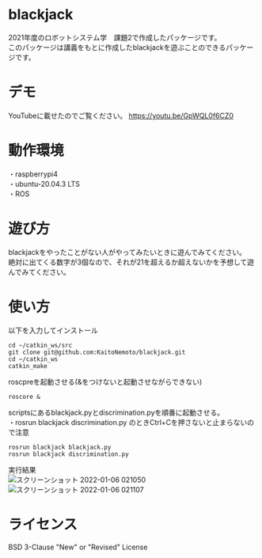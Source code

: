 # blackjack<br>
2021年度のロボットシステム学　課題2で作成したパッケージです。<br>
このパッケージは講義をもとに作成したblackjackを遊ぶことのできるパッケージです。<br>

# デモ<br>
YouTubeに載せたのでご覧ください。
https://youtu.be/GpWQL0f6CZ0

# 動作環境<br>
・raspberrypi4<br>
・ubuntu-20.04.3 LTS<br>
・ROS

# 遊び方
blackjackをやったことがない人がやってみたいときに遊んでみてください。<br>
絶対に出てくる数字が3個なので、それが21を超えるか超えないかを予想して遊んでみてください。

# 使い方
以下を入力してインストール<br>
```
cd ~/catkin_ws/src
git clone git@github.com:KaitoNemoto/blackjack.git
cd ~/catkin_ws
catkin_make
```

roscpreを起動させる(&をつけないと起動させながらできない)<br>
```
roscore &
```

scriptsにあるblackjack.pyとdiscrimination.pyを順番に起動させる。<br>
・rosrun blackjack discrimination.py のときCtrl+Cを押さないと止まらないので注意
```
rosrun blackjack blackjack.py
rosrun blackjack discrimination.py 
```


実行結果<br>
![スクリーンショット 2022-01-06 021050](https://user-images.githubusercontent.com/93694888/148259486-1b6cf8d9-1dda-4b54-b0ab-eccc7ce34451.png)
![スクリーンショット 2022-01-06 021107](https://user-images.githubusercontent.com/93694888/148259523-c5aac722-cfd5-4418-84c1-b756d4f82f4e.png)

# ライセンス
BSD 3-Clause "New" or "Revised" License
